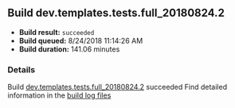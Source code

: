## Build dev.templates.tests.full_20180824.2
- **Build result:** `succeeded`
- **Build queued:** 8/24/2018 11:14:26 AM
- **Build duration:** 141.06 minutes
### Details
Build [dev.templates.tests.full_20180824.2](https://winappstudio.visualstudio.com/web/build.aspx?pcguid=a4ef43be-68ce-4195-a619-079b4d9834c2&builduri=vstfs%3a%2f%2f%2fBuild%2fBuild%2f26143) succeeded
Find detailed information in the [build log files](https://uwpctdiags.blob.core.windows.net/buildlogs/dev.templates.tests.full_20180824.2_logs.zip)
